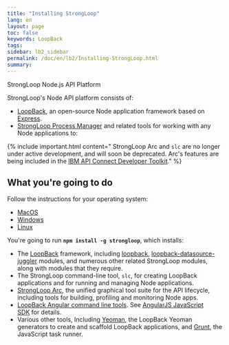 ```yaml
---
title: "Installing StrongLoop"
lang: en
layout: page
toc: false
keywords: LoopBack
tags:
sidebar: lb2_sidebar
permalink: /doc/en/lb2/Installing-StrongLoop.html
summary:
---
```


StrongLoop Node.js API Platform

StrongLoop's Node API platform consists of:

*   [LoopBack](/doc/{{page.lang}}/lb2/LoopBack), an open-source Node application framework based on [Express](http://expressjs.com/).
*   [StrongLoop Process Manager](https://strong-pm.io) and related tools for working with any Node applications to:

{% include important.html content="
StrongLoop Arc and `slc` are no longer under active development, and will soon be deprecated. Arc's features are being included in the [IBM API Connect Developer Toolkit](https://developer.ibm.com/apiconnect)." %}

## What you're going to do

Follow the instructions for your operating system:

* [MacOS](/doc/{{page.lang}}/lb2/Installing-on-MacOS.html)
* [Windows](/doc/{{page.lang}}/lb2/Installing-on-Windows.html)
* [Linux](/doc/{{page.lang}}/lb2/Installing-on-Linux.html)

You're going to run **`npm install -g strongloop`**, which installs:

*   The [LoopBack](/doc/{{page.lang}}/lb2/LoopBack) framework, including [loopback](https://github.com/strongloop/loopback), [loopback-datasource-juggler](https://github.com/strongloop/loopback-datasource-juggler) modules, and numerous other related StrongLoop modules, along with modules that they require.
*   The StrongLoop command-line tool, `slc`, for creating LoopBack applications and for running and managing Node applications.
*   [StrongLoop Arc](https://docs.strongloop.com/display/APIS/Using-Arc), the unified graphical tool suite for the API lifecycle, including tools for building, profiling and monitoring Node apps.
*   [LoopBack Angular command line tools](https://github.com/strongloop/loopback-sdk-angular-cli). See [AngularJS JavaScript SDK](/doc/{{page.lang}}/lb2/AngularJS-JavaScript-SDK) for details.
*   Various other tools, Including [Yeoman](http://yeoman.io/), the LoopBack Yeoman generators to create and scaffold LoopBack applications, and [Grunt](http://gruntjs.com/), the JavaScript task runner.
